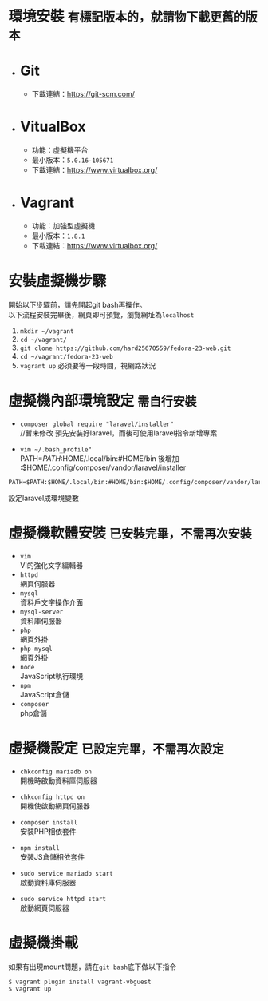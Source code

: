 # 環境安裝 `有標記版本的，就請物下載更舊的版本`

* # Git
   * 下載連結：https://git-scm.com/

* # VitualBox
    * 功能：虛擬機平台
    * 最小版本：`5.0.16-105671`
    * 下載連結：https://www.virtualbox.org/

* # Vagrant
    * 功能：加強型虛擬機
    * 最小版本：`1.8.1`
    * 下載連結：https://www.virtualbox.org/


# 安裝虛擬機步驟
開始以下步驟前，請先開起git bash再操作。<br>
以下流程安裝完畢後，網頁即可預覽，瀏覽網址為`localhost`  
1. `mkdir ~/vagrant`  
2. `cd ~/vagrant/`  
3. `git clone https://github.com/hard25670559/fedora-23-web.git`  
4. `cd ~/vagrant/fedora-23-web`  
5. `vagrant up` 必須要等一段時間，視網路狀況  

# 虛擬機內部環境設定 `需自行安裝`

* `composer global require "laravel/installer"`<br> //暫未修改
預先安裝好laravel，而後可使用laravel指令新增專案

* `vim ~/.bash_profile"`<br>
PATH=$PATH:$HOME/.local/bin:#HOME/bin 後增加 :$HOME/.config/composer/vandor/laravel/installer
```
PATH=$PATH:$HOME/.local/bin:#HOME/bin:$HOME/.config/composer/vandor/laravel/installer
```
設定laravel成環境變數

# 虛擬機軟體安裝 `已安裝完畢，不需再次安裝`
* `vim`<br>
VI的強化文字編輯器  
* `httpd`<br>
網頁伺服器  
* `mysql`<br>
資料戶文字操作介面  
* `mysql-server`<br>
資料庫伺服器  
* `php`<br>
網頁外掛  
* `php-mysql`<br>
網頁外掛  
* `node`<br>
JavaScript執行環境  
* `npm`<br>
JavaScript倉儲  
* `composer`<br>
php倉儲  

# 虛擬機設定 `已設定完畢，不需再次設定`

* `chkconfig mariadb on`<br>
開機時啟動資料庫伺服器

* `chkconfig httpd on`<br>
開機使啟動網頁伺服器

* `composer install`<br>
安裝PHP相依套件<br>

* `npm install`<br>
安裝JS倉儲相依套件

* `sudo service mariadb start`<br>
啟動資料庫伺服器

* `sudo service httpd start`<br>
啟動網頁伺服器

# 虛擬機掛載
如果有出現mount問題，請在`git bash`底下做以下指令

```
$ vagrant plugin install vagrant-vbguest
$ vagrant up
```
